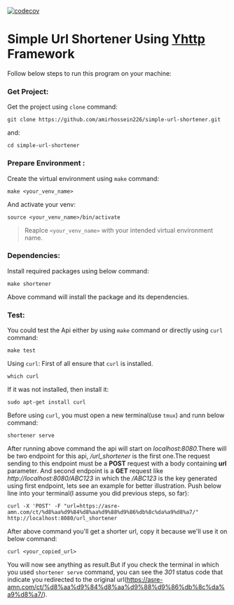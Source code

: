 [![codecov](https://codecov.io/github/amirhossein226/simple-url-shortener/graph/badge.svg?token=HX5UPD14Y2)](https://codecov.io/github/amirhossein226/simple-url-shortener)
# Simple Url Shortener Using [Yhttp](https://github.com/yhttp/yhttp.git) Framework
Follow below steps to run this program on your machine:
### Get Project:
Get the project using `clone` command:
```
git clone https://github.com/amirhossein226/simple-url-shortener.git
```
and:
```
cd simple-url-shortener
```
### Prepare Environment :
Create the virtual environment using `make` command:
```
make <your_venv_name>
```
And activate your venv:
```
source <your_venv_name>/bin/activate
```
> Reaplce `<your_venv_name>` with your intended virtual environment name.

### Dependencies:
Install required packages using below command:
```
make shortener
```
Above command will install the package and its dependencies.
### Test:
You could test the Api either by using `make` command or directly using `curl` command:
```
make test
```
Using `curl`:
First of all ensure that `curl` is installed.
```
which curl
```
If it was not installed, then install it:
```
sudo apt-get install curl
```
Before using `curl`, you must open a new terminal(use `tmux`) and runn below command:
```
shortener serve
```
After running above command the api will start on *localhost:8080*.There will be two endpoint for this api, */url_shortener* is the first one.The request sending to this endpoint must be a **POST** request with a body containing **url** parameter. And second endpoint is a **GET** request like *http://localhost:8080/ABC123* in which the */ABC123* is the key generated using first endpoint, lets see an example for better illustration. 
Push below line into your terminal(I assume you did previous steps, so far): 
```
curl -X 'POST' -F "url=https://asre-amn.com/ct/%d8%aa%d9%84%d8%aa%d9%88%d9%86%db%8c%da%a9%d8%a7/" http://localhost:8080/url_shortener
```
After above command you'll get a shorter url, copy it because we'll use it on below command:
```
curl <your_copied_url>
```
You will now see anything as result.But if you check the terminal in which you used `shortener serve` command, you can see the *301* status code that indicate you redirected to the original url(https://asre-amn.com/ct/%d8%aa%d9%84%d8%aa%d9%88%d9%86%db%8c%da%a9%d8%a7/).

